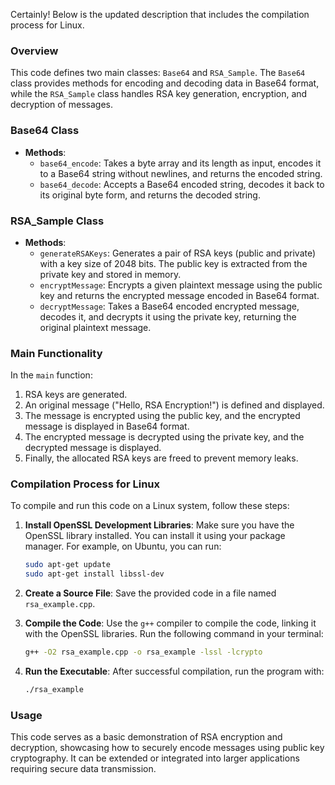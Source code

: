 Certainly! Below is the updated description that includes the compilation process for Linux.

### Overview

This code defines two main classes: `Base64` and `RSA_Sample`. The `Base64` class provides methods for encoding and decoding data in Base64 format, while the `RSA_Sample` class handles RSA key generation, encryption, and decryption of messages.

### Base64 Class

- **Methods**:
  - `base64_encode`: Takes a byte array and its length as input, encodes it to a Base64 string without newlines, and returns the encoded string.
  - `base64_decode`: Accepts a Base64 encoded string, decodes it back to its original byte form, and returns the decoded string.

### RSA_Sample Class

- **Methods**:
  - `generateRSAKeys`: Generates a pair of RSA keys (public and private) with a key size of 2048 bits. The public key is extracted from the private key and stored in memory.
  - `encryptMessage`: Encrypts a given plaintext message using the public key and returns the encrypted message encoded in Base64 format.
  - `decryptMessage`: Takes a Base64 encoded encrypted message, decodes it, and decrypts it using the private key, returning the original plaintext message.

### Main Functionality

In the `main` function:

1. RSA keys are generated.
2. An original message ("Hello, RSA Encryption!") is defined and displayed.
3. The message is encrypted using the public key, and the encrypted message is displayed in Base64 format.
4. The encrypted message is decrypted using the private key, and the decrypted message is displayed.
5. Finally, the allocated RSA keys are freed to prevent memory leaks.

### Compilation Process for Linux

To compile and run this code on a Linux system, follow these steps:

1. **Install OpenSSL Development Libraries**:
   Make sure you have the OpenSSL library installed. You can install it using your package manager. For example, on Ubuntu, you can run:
   ```bash
   sudo apt-get update
   sudo apt-get install libssl-dev
   ```

2. **Create a Source File**:
   Save the provided code in a file named `rsa_example.cpp`.

3. **Compile the Code**:
   Use the `g++` compiler to compile the code, linking it with the OpenSSL libraries. Run the following command in your terminal:
   ```bash
   g++ -O2 rsa_example.cpp -o rsa_example -lssl -lcrypto
   ```

4. **Run the Executable**:
   After successful compilation, run the program with:
   ```bash
   ./rsa_example
   ```

### Usage

This code serves as a basic demonstration of RSA encryption and decryption, showcasing how to securely encode messages using public key cryptography. It can be extended or integrated into larger applications requiring secure data transmission.
